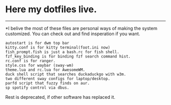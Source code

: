 # **Here my dotfiles live.**
----
*I belive the most of these files are personal ways of making the system customized.
You can check out and find insperation if you want.

```
autostart is for dwm top bar
kitty.conf is for kitty terminal(foot.ini now)
fish_prompt.fish is just a bash.rc for fish shell.
fzf_key_binding is for binding fzf search command hist.
rc.conf is for ranger.
style.css for waybar (sway-wm)
theme.lua and rc.lua for AwesomeWM.
duck shell script that searches duckaduckgo with w3m.
two different sway configs for laptop/desktop.
parfd script that fuzzy finds on aur.
sp spotify control via dbus.
```

Rest is deprecated, if other software has replaced it.
